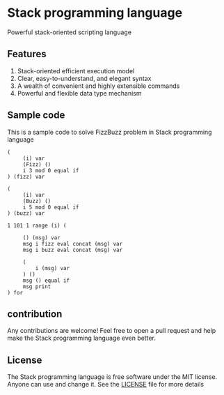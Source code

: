 # Stack programming language
Powerful stack-oriented scripting language

## Features

1. Stack-oriented efficient execution model
2. Clear, easy-to-understand, and elegant syntax
3. A wealth of convenient and highly extensible commands
4. Powerful and flexible data type mechanism

## Sample code
This is a sample code to solve FizzBuzz problem in Stack programming language
```stack
(
     (i) var
     (Fizz) ()
     i 3 mod 0 equal if
) (fizz) var

(
     (i) var
     (Buzz) ()
     i 5 mod 0 equal if
) (buzz) var

1 101 1 range (i) (

     () (msg) var
     msg i fizz eval concat (msg) var
     msg i buzz eval concat (msg) var

     (
         i (msg) var
     ) ()
     msg () equal if
     msg print
) for
````

## contribution
Any contributions are welcome! Feel free to open a pull request and help make the Stack programming language even better.

## License
The Stack programming language is free software under the MIT license. Anyone can use and change it. See the [LICENSE](LICENSE) file for more details
